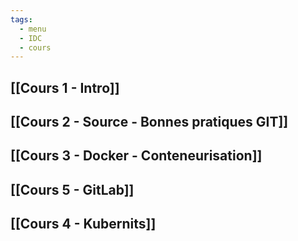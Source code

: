 ```yaml
---
tags:
  - menu
  - IDC
  - cours
---
```

## [[Cours 1 - Intro]]
## [[Cours 2 - Source - Bonnes pratiques GIT]]
## [[Cours 3 - Docker - Conteneurisation]]
## [[Cours 5 - GitLab]]
## [[Cours 4 - Kubernits]]
